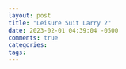 ```yaml
---
layout: post
title: "Leisure Suit Larry 2"
date: 2023-02-01 04:39:04 -0500
comments: true
categories: 
tags: 
---
```


